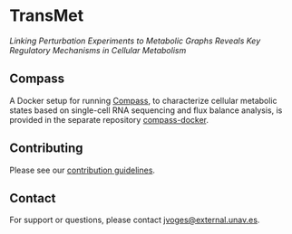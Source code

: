 # TransMet

_Linking Perturbation Experiments to Metabolic Graphs Reveals Key Regulatory Mechanisms in Cellular Metabolism_

## Compass

A Docker setup for running [Compass](https://github.com/YosefLab/Compass), to characterize cellular metabolic states based on single-cell RNA sequencing and flux balance analysis, is provided in the separate repository [compass-docker](https://github.com/voges/compass-docker).

## Contributing

Please see our [contribution guidelines](CONTRIBUTING.md).

## Contact

For support or questions, please contact [jvoges@external.unav.es](mailto:jvoges@external.unav.es).
